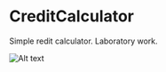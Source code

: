 # CreditCalculator

Simple redit calculator. Laboratory work.


![Alt text](https://i.ibb.co/5kD8bYV/screen.png "Preview")
